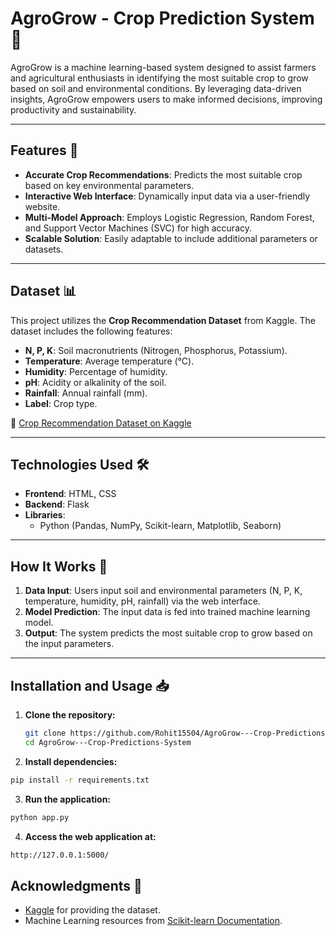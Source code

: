 # AgroGrow - Crop Prediction System 🌾

AgroGrow is a machine learning-based system designed to assist farmers and agricultural enthusiasts in identifying the most suitable crop to grow based on soil and environmental conditions. By leveraging data-driven insights, AgroGrow empowers users to make informed decisions, improving productivity and sustainability.

---

## Features 🚀

- **Accurate Crop Recommendations**: Predicts the most suitable crop based on key environmental parameters.
- **Interactive Web Interface**: Dynamically input data via a user-friendly website.
- **Multi-Model Approach**: Employs Logistic Regression, Random Forest, and Support Vector Machines (SVC) for high accuracy.
- **Scalable Solution**: Easily adaptable to include additional parameters or datasets.

---

## Dataset 📊

This project utilizes the **Crop Recommendation Dataset** from Kaggle. The dataset includes the following features:
- **N, P, K**: Soil macronutrients (Nitrogen, Phosphorus, Potassium).
- **Temperature**: Average temperature (°C).
- **Humidity**: Percentage of humidity.
- **pH**: Acidity or alkalinity of the soil.
- **Rainfall**: Annual rainfall (mm).
- **Label**: Crop type.

🔗 [Crop Recommendation Dataset on Kaggle](https://www.kaggle.com/datasets/atharvaingle/crop-recommendation-dataset)

---

## Technologies Used 🛠️

- **Frontend**: HTML, CSS
- **Backend**: Flask
- **Libraries**:
  - Python (Pandas, NumPy, Scikit-learn, Matplotlib, Seaborn)

---

## How It Works 🤖

1. **Data Input**: Users input soil and environmental parameters (N, P, K, temperature, humidity, pH, rainfall) via the web interface.
2. **Model Prediction**: The input data is fed into trained machine learning model.
3. **Output**: The system predicts the most suitable crop to grow based on the input parameters.

---

## Installation and Usage 📥

1. **Clone the repository:**
   ```bash
   git clone https://github.com/Rohit15504/AgroGrow---Crop-Predictions-System.git
   cd AgroGrow---Crop-Predictions-System
   ```
2. **Install dependencies:**

```bash
pip install -r requirements.txt
 ```
3. **Run the application:**

```bash
python app.py
 ```

4. **Access the web application at:**

```bash
http://127.0.0.1:5000/
 ```
  ## Acknowledgments 🙏

- [Kaggle](https://www.kaggle.com/) for providing the dataset.
- Machine Learning resources from [Scikit-learn Documentation](https://scikit-learn.org/).
